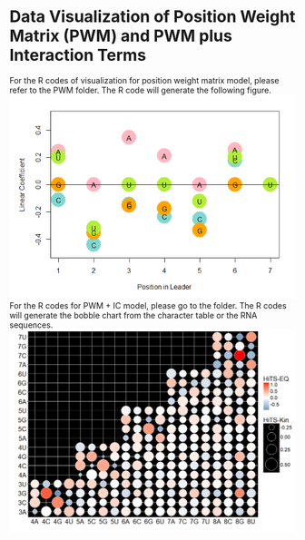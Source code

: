 # Data Visualization of Position Weight Matrix (PWM) and PWM plus Interaction Terms

For the R codes of visualization for position weight matrix model, please refer to the PWM folder. The R code will generate the following figure.\
![bobble chart](./PWM/prepare_files/figure-markdown_strict/unnamed-chunk-5-1.png)\
For the R codes for PWM + IC model, please go to the folder. The R codes will generate the bobble chart from the character table or the RNA sequences.
![PWM_IC](./PWM_IC_bubble/Data-vis_files/figure-markdown_strict/Heat-bubble.png)
